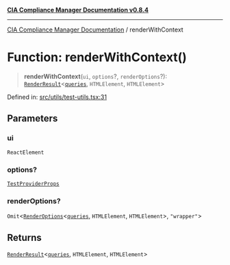 [**CIA Compliance Manager Documentation v0.8.4**](../README.md)

***

[CIA Compliance Manager Documentation](../globals.md) / renderWithContext

# Function: renderWithContext()

> **renderWithContext**(`ui`, `options`?, `renderOptions`?): [`RenderResult`](../type-aliases/RenderResult.md)\<[`queries`](../namespaces/queries/README.md), `HTMLElement`, `HTMLElement`\>

Defined in: [src/utils/test-utils.tsx:31](https://github.com/Hack23/cia-compliance-manager/blob/a6d8d6a2cab2160940b9a047208c12088d7e02cf/src/utils/test-utils.tsx#L31)

## Parameters

### ui

`ReactElement`

### options?

[`TestProviderProps`](../interfaces/TestProviderProps.md)

### renderOptions?

`Omit`\<[`RenderOptions`](../interfaces/RenderOptions.md)\<[`queries`](../namespaces/queries/README.md), `HTMLElement`, `HTMLElement`\>, `"wrapper"`\>

## Returns

[`RenderResult`](../type-aliases/RenderResult.md)\<[`queries`](../namespaces/queries/README.md), `HTMLElement`, `HTMLElement`\>
